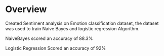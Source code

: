 # Overview
Created Sentiment analysis on Emotion classification dataset, the dataset was used to train Naive Bayes and logistic regression Algorithm.

NaiveBayes scored an accuracy of 88.3% 

Logistic Regression Scored an accuracy of 92%
